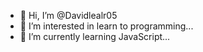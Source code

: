 - 👋 Hi, I’m @Davidlealr05
- 👀 I’m interested in learn to programming...
- 🌱 I’m currently learning JavaScript...

<!---
Davidlealr05/Davidlealr05 is a ✨ special ✨ repository because its `README.md` (this file) appears on your GitHub profile.
You can click the Preview link to take a look at your changes.
--->
